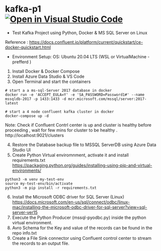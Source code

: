 # kafka-p1 [![Open in Visual Studio Code](https://open.vscode.dev/badges/open-in-vscode.svg)](https://open.vscode.dev/madhankumar388/kafka-p1)

 - Test Kafka Project using Python, Docker &amp; MS SQL Server on Linux

Reference : https://docs.confluent.io/platform/current/quickstart/ce-docker-quickstart.html

- Environment Setup:
OS: Ubuntu 20.04 LTS (WSL or VirtualMachine - prefferd )

1. Install Docker & Docker Compose
2. Install Azure Data Studio & VS Code
3. Open Terminal and start the containers
```
# start a a ms-sql-Server 2017 database in docker
docker run -e 'ACCEPT_EULA=Y' -e 'SA_PASSWORD=Password1#' --name mssqldb-2017 -p 1433:1433 -d mcr.microsoft.com/mssql/server:2017-latest

# start a 4 node confluent kafka cluster in docker 
docker-compose up -d
```
Note:  Check if Confluent Contrl center is up and cluster is healthy before proceeding , wait for few mins for cluster to be healthy . 
http://localhost:9021/clusters

4. Restore the Database backup file to MSSQL ServerDB using Azure Data Studio UI
5. Create Python Virtual enviromnment, activate it and install requirements.txt\
   https://packaging.python.org/guides/installing-using-pip-and-virtual-environments/
```
python3 -m venv my-test-env
source my-test-env/bin/activate
python3 -m pip install -r requirements.txt
```
6. Install the Microsoft ODBC driver for SQL Server (Linux)\
https://docs.microsoft.com/en-us/sql/connect/odbc/linux-mac/installing-the-microsoft-odbc-driver-for-sql-server?view=sql-server-ver15
7. Execute the Python Producer (mssql-pyodbc.py) inside the python virtual environment.
8. Avro Schema for the Key and value of the records can be found in the repo info.txt
9. Create a File Sink connector using Confluent control center to stream the records to an output file.


